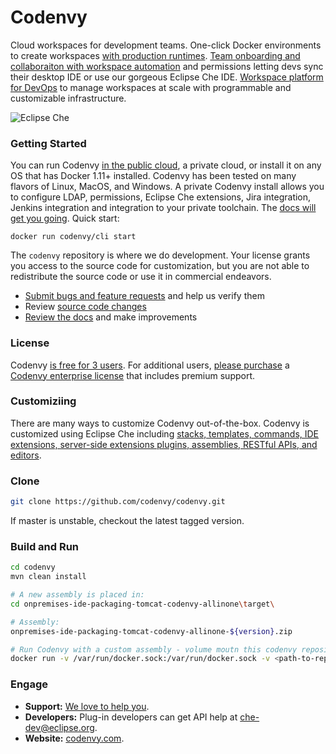 # Codenvy 
Cloud workspaces for development teams. One-click Docker environments to create workspaces [with production runtimes](https://codenvy.com/solutions/bootstrapping). [Team onboarding and collaboraiton with workspace automation](https://codenvy.com/product/next-generation) and permissions letting devs sync their desktop IDE or use our gorgeous Eclipse Che IDE. [Workspace platform for DevOps](https://codenvy.com/product/technology) to manage workspaces at scale with programmable and customizable infrastructure.
 
![Eclipse Che](https://www.eclipse.org/che/images/banner@2x.png "Eclipse Che")

### Getting Started
You can run Codenvy [in the public cloud](http://codenvy.io), a private cloud, or install it on any OS that has Docker 1.11+ installed. Codenvy has been tested on many flavors of Linux, MacOS, and Windows. A private Codenvy install allows you to configure LDAP, permissions, Eclipse Che extensions, Jira integration, Jenkins integration and integration to your private toolchain. The [docs will get you going](dockerfiles/init/docs/README.md). Quick start:

```
docker run codenvy/cli start
```

The `codenvy` repository is where we do development. Your license grants you access to the source code for customization, but you are not able to redistribute the source code or use it in commercial endeavors.

- [Submit bugs and feature requests](http://github.com/codenvy/codenvy/issues) and help us verify them
- Review [source code changes](http://github.com/codenvy/codenvy/pulls)
- [Review the docs](https://github.com/codenvy/codenvy/docs/README.md) and make improvements

### License
Codenvy [is free for 3 users](https://codenvy.com/legal/fair-source/). For additional users, [please purchase](https://codenvy.com/contact/download/) a [Codenvy enterprise license](https://codenvy.com/docs/terms-of-service.pdf) that includes premium support.

### Customiziing 
There are many ways to customize Codenvy out-of-the-box. Codenvy is customized using Eclipse Che including [stacks, templates, commands, IDE extensions, server-side extensions plugins, assemblies, RESTful APIs, and editors](https://github.com/eclipse/che/blob/master/CUSTOMIZING.md). 

### Clone

```sh
git clone https://github.com/codenvy/codenvy.git
```
If master is unstable, checkout the latest tagged version.

### Build and Run
```sh
cd codenvy
mvn clean install

# A new assembly is placed in:
cd onpremises-ide-packaging-tomcat-codenvy-allinone\target\

# Assembly:
onpremises-ide-packaging-tomcat-codenvy-allinone-${version}.zip

# Run Codenvy with a custom assembly - volume moutn this codenvy repository
docker run -v /var/run/docker.sock:/var/run/docker.sock -v <path-to-repo>:/repo codenvy/cli start
```

### Engage
* **Support:** [We love to help you](https://codenvy.com/support/).
* **Developers:** Plug-in developers can get API help at [che-dev@eclipse.org](email:che-dev@eclipse.org). 
* **Website:** [codenvy.com](https://codenvy.com).
